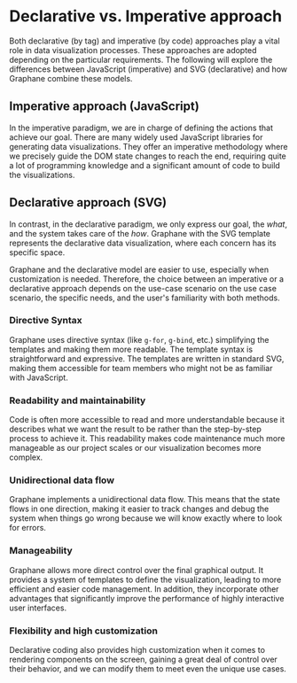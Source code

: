 # Declarative vs. Imperative approach

Both declarative (by tag) and imperative (by code) approaches play a vital role in data
visualization processes. These approaches are adopted depending on the particular requirements. The
following will explore the differences between JavaScript (imperative) and SVG (declarative) and
how Graphane combine these models.

## Imperative approach (JavaScript)

In the imperative paradigm, we are in charge of defining the actions that achieve our goal. There
are many widely used JavaScript libraries for generating data visualizations. They offer an
imperative methodology where we precisely guide the DOM state changes to reach the end, requiring
quite a lot of programming knowledge and a significant amount of code to build the visualizations.

## Declarative approach (SVG)

In contrast, in the declarative paradigm, we only express our goal, the *what*, and the system takes
care of the *how*. Graphane with the SVG template represents the declarative data visualization,
where each concern has its specific space.

Graphane and the declarative model are easier to use, especially when customization is needed.
Therefore, the choice between an imperative or a declarative approach depends on the use-case
scenario on the use case scenario, the specific needs, and the user's familiarity with both methods.

### Directive Syntax

Graphane uses directive syntax (like `g-for`, `g-bind`, etc.) simplifying the templates and making
them more readable. The template syntax is straightforward and expressive. The templates are written
in standard SVG, making them accessible for team members who might not be as familiar with
JavaScript.

### Readability and maintainability

Code is often more accessible to read and more understandable because it describes what we want the
result to be rather than the step-by-step process to achieve it. This readability makes code
maintenance much more manageable as our project scales or our visualization becomes more complex.

### Unidirectional data flow

Graphane implements a unidirectional data flow. This means that the state flows in one direction,
making it easier to track changes and debug the system when things go wrong because we will know
exactly where to look for errors.

### Manageability

Graphane allows more direct control over the final graphical output. It provides a system of
templates to define the visualization, leading to more efficient and easier code management. In
addition, they incorporate other advantages that significantly improve the performance of highly
interactive user interfaces.

### Flexibility and high customization

Declarative coding also provides high customization when it comes to rendering components on the
screen, gaining a great deal of control over their behavior, and we can modify them to meet even the
unique use cases.


